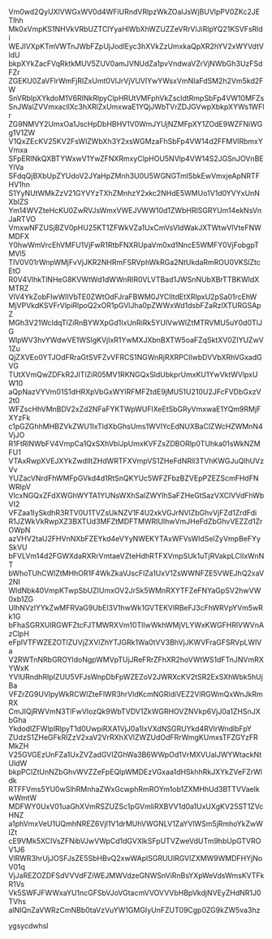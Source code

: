 Vm0wd2QyUXlVWGxWV0d4WFlURndVRlpzWkZOalJsWjBUVlpPV0ZKc2JETlhh
Mk0xVmpKS1NHVkVRbUZTClYyaHlWbXhWZUZZeVRrVlJiRlpYQ21KSVFsRldi
WEJIVXpKTmVWTnJWbFZpUjJodlEyc3hXVkZzUmxkaQpXR2hYV2xWYVdtVldU
bkpXYkZacFVqRktkMUV5ZUV0amJVNUdZa1pvVndwaVZrVjNWbGh3UzFSdFZr
ZGEKU0ZaVFlrWmFjRlZxUmt0VlJrVjVUVlYwYWsxVmNIaFdSM2h2Vm5kd2FW
SnVRblpXYkdoM1V6RlNkRlpyClpHRUtVMFphVkZscldtRmpSbFp4VW10MFZs
SnJWalZVVmxacllXc3hXRlZxUmxwaE1YQjJWbTVrZDJGVwpXbkpXYWs1WFlr
ZG9NMVY2UmxOa1JscHpDbHBHV1V0WmJYUjNZMFpXY1ZOdE9WZFNiWGg1V1ZW
V1QxZEcKV25KV2FsWlZWbXh3Y2xsWGMzaFhSbFp4VW14d2FFMVlRbmxYVmxa
SFpERlNkQXBTYWxwV1YwZFNXRmxyClpHOU5NVlp4VW14S2JGSnJOVnBEYlVa
SFdqQjBXbUpZYUdoV2JYaHpZMnh3U0U5WGNGTmlSbkEwVmxjeApNRTFHV1hn
S1YyNUtWMkZzV21GYVYzTXhZMnhzY2xkc2NHdE5WMUo1V1d0YVYxUnNXblZS
Ym14WVZteHcKU0ZwRVJsWmxVWEJVWW10d1ZWbHRlSGRYUm14ekNsVnJaRTVO
VmxwNFZUSjBZV0pHU25KT1ZFWkVZa1UxCmVsVldWakJXTWtwVlVteFNWMDFX
Y0hwWmVrcEhVMFU1VjFwR1RtbFNXRUpaVm0xd1NncE5WMFY0VjFobgpTMVl5
TlV0V01rWnpWMjFvVjJKR2NHRmFSRVphWkRGa2NtUkdaRmROU0VKSlZtcEtO
R0V4VlhkTlNHeG8KVWtWd1dWWnRlR0VLVTBad1JWSnNUbXBrTTBKWldXMTRZ
VlV4YkZobFIwWllVbTE0ZWtOdFJraFBWM0JYClltdEtXRlpxU2pSa01rcEhW
MjVPVkdKSVFrVlpiRlpoQ2xOR1pGVlJha0pZWWxWd1dsbFZaRzlXTURGSApZ
MGh3V21WcldqTlZiRnBYWXpGd1IxUnRiRk5YUlVwWlZtMTRVMU5uY0d0TlJG
WlpWV3hvYWdwVE1WSlgKVjIxR1YwMXJXbnBXTW5oaFZqSktXV0ZIYUZwV1Zu
QjZXVEo0YTJOdFRraGtSVFZvVFRCS1NGWnRjRXRPClIwbDVVbXRhVGxadGVG
TUtXVmQwZDFkR2JITlZiR05MV1RKNGQxSldUbkprUmxKU1YwVktWVlpxUW10
aQpNazVYVm01S1dHRXpVbGxWYlRFMFZtdE9jMU51U210U2JFcFVDbGxzV2t0
WFZscHhVMnBDV2xZd2NFaFYKTWpWUFlXeEtSbGRyVmxwaE1YQm9RMjFXYzFk
c1pGZGhhMHBZVkZWU1IxTldXbGhsUms1WVlYcEdNUXBaClZWcHZWMnN4VjJO
R1FtRlNWbFV4VmpCa1QxSXhVblJpUmxKVFZsZDBORlp0TUhka01sWkNZMFU1
VTAxRwpXVEJXYkZwdlltZHdWRTFXVmpVS1ZHeFdNRll3TVhKWGJuQlhUVzVv
YUZacVNrdFhWMFpGVkd4d1RtSnQKYUc5WFZFbzBZVEpPZEZScmFHdFNWRlpV
VlcxNGQxZFdXWGhWYTA1YUNsWXhSalZWYlhSaFZHeGtSazVXClVVdFhWbVI2
VFZaa1IySkdhR3RTV0U1TVZsUkNZV1F4U2xkVGJrNVlZbGhvVjFZd1ZrdFdi
R1JZWkVkRwpXZ3BXTUd3MFZtMDFTMWRIUlhwVmJHeFdZbGhvVEZZd1ZrOWpN
azVHV2taU2FHVnNXbFZEYkd4eVYyNWEKYTAxWFVsWldSelZyVmpBeFYySkVU
bFVLVm14d2FGWXdaRXRrVmtaeVZteHdhRTFXVmpSUk1uTjRVakpLClIxWnNT
bWhoTUhCWlZtMHhOR1F4WkZkaVJscFlZa1UxV1ZsWWNFZE5VWEJhQ2xaV2NI
WldNbk40VmpKTwpSbUZIUmxOV2JrSk5WMnRXYTFZeFNYaGpSV2hwVW0xb1ZG
UlhNVzlYYkZwMFRVaG9UbEl3V1hwWk1GVTEKVlRBeFJ3cFhWRVpYVm5wRk1G
bFhaSGRXUlRGWFZtcFJTMWRXVm10TlIwWkhWMjVLYWxKWGFHRlVWVnAzClpH
eFplVTFWZEZOTlZUVjZXVlZhYTJGRk1Wa0tVV3BhVjJKWVFraGFSRVpLWlVa
V2RWTnNRbGROYldoNgpWMVpTUjJReFRrZFhXR2hoVWtWS1dFTnJNVmRXYWxK
YVlURndhRlpIZUU5VFJsWnpDbFpWZEZoV2JWRXcKV2tSR2ExSXhWbk5hUjBa
VFZrZG9UVlpyWkRCWlZteFlWR3hrVldKcmNGRldiVEZ2VlRGWmQxWnJkRmRX
CmJIQjRWVmN3TlFwVlozQk9WbTVDV1ZkWGRHOVZNVkp6VjJ0a1ZHSnJXbGha
YkdodlZFWlplRlpyT1d0UwpiRXA1VjJ0a1IxVXdNSGRUYkd4RVlrWndlbFpY
ZUdzS1ZHeGFkRlZzV2xaV2VrRXhXVlZWZUdOdFRrWmgKUmxsTFZGYzFRMkZH
V25GVGEzUnFZa1UxZVZadGVIZGhWa3B6WWpOd1VrMXVUalJWYWtackNtUldW
bkpPClZtUnNZbGhvWVZZeFpEQlpWMDEzVGxaa1dHSkhhRkJXYkZVeFZrWldk
RTFFVms5YU0wSlhRMnhaZWxGcwphRmROYm1ob1ZXMHhUd3BTTVVaelkwWmtW
MDFWY0UxV01uaGhXVmRSZUZSc1pGVmliRXBVV1d0a1UxUXgKV25ST1ZVcHNZ
a1phVmxVeU1UQmhNREZ6VjI1V1drMUhVWGNLV1ZaYVlWSm5jRmhoYkZwWlZt
cE9VMk5XClVsZFNibVJwVWpCd1dGVXlkSFpUTVZweVdUTm9hbUpGTVROV1J6
VlRWR3hrUjJOSFJsZE5SbHBvQ2xwWAplSGRUUlRGVlZXMW9WMDFHYjNoV01q
VjJaREZOZDFSdVVVdFZiWEJMWVdzeGNWSnViRnBsYXpWeVdsWmsKVTFkR1Vs
Vk5SWFJFWWxaYU1ncGFSbVJoVGtacmVVOVVVbHBpVkdjNVEyZHdNR1J0TVhs
alNIQnZaVWRzCmNBb0taVzVuYW1GMGIyUnFZUT09Cgp0ZG9kZW5va3hz

ygsycdwhsl
